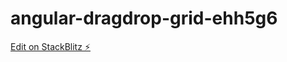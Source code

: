 # angular-dragdrop-grid-ehh5g6

[Edit on StackBlitz ⚡️](https://stackblitz.com/edit/angular-dragdrop-grid-ehh5g6)